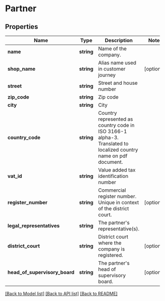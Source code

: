 # Partner

## Properties
Name | Type | Description | Notes
------------ | ------------- | ------------- | -------------
**name** | **string** | Name of the company. | 
**shop_name** | **string** | Alias name used in customer journey | [optional] 
**street** | **string** | Street and house number | 
**zip_code** | **string** | Zip code | 
**city** | **string** | City | 
**country_code** | **string** | Country represented as country code in ISO 3166-1 alpha-3. Translated to localized country name on pdf document. | 
**vat_id** | **string** | Value added tax identification number | 
**register_number** | **string** | Commercial register number. Unique in context of the district court. | [optional] 
**legal_representatives** | **string** | The partner&#x27;s representative(s). | 
**district_court** | **string** | District court where the company is registered. | [optional] 
**head_of_supervisory_board** | **string** | The partner&#x27;s head of supervisory board. | [optional] 

[[Back to Model list]](../../README.md#documentation-for-models) [[Back to API list]](../../README.md#documentation-for-api-endpoints) [[Back to README]](../../README.md)

